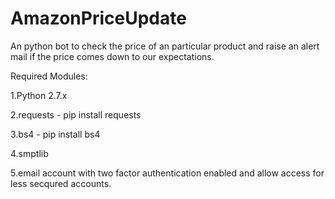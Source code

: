 # AmazonPriceUpdate
An python bot to check the price of an particular product and raise an alert mail if the price comes down to our expectations.

Required Modules:

1.Python 2.7.x

2.requests - pip install requests

3.bs4 - pip install bs4

4.smptlib

5.email account with two factor authentication enabled and allow access for less secqured accounts.

